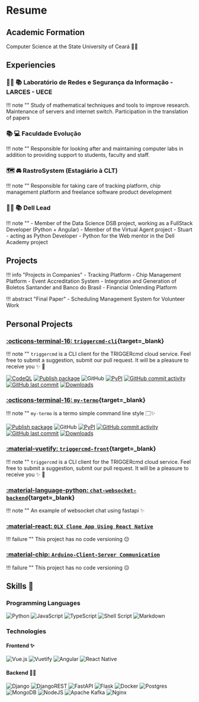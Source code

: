 # Resume

## Academic Formation

Computer Science at the State University of Ceará 🧑‍🎓

## Experiencies


### 🧑‍🎓 📚 Laboratório de Redes e Segurança da Informação - LARCES - UECE
!!! note ""
    Study of mathematical techniques and tools to improve research. Maintenance of servers and internet switch. Participation in the translation of papers

### 📚 💻 Faculdade Evolução
!!! note ""
    Responsible for looking after and maintaining computer labs in addition to providing support to students, faculty and staff.

### 🗺️ 🚘 RastroSystem (Estagiário à CLT)
!!! note ""
    Responsible for taking care of tracking platform, chip management platform and freelance software product development

### 🧑‍🎓 📚 Dell Lead
!!! note ""
    - Member of the Data Science DSB project, working as a FullStack Developer (Python + Angular)
    - Member of the Virtual Agent project - Stuart - acting as Python Developer
    - Python for the Web mentor in the Dell Academy project



## Projects

!!! info "Projects in Companies"
    - Tracking Platform
    - Chip Management Platform
    - Event Accreditation System
    - Integration and Generation of Boletos Santander and Banco do Brasil
    - Financial Onlending Platform

!!! abstract "Final Paper"
    - Scheduling Management System for Volunteer Work

<!-- !!! tip "Projetos Pessoais"
    - Comunicação Arduino-Cliente-Servidor
    - Chat Websocket usando Fastapi -->

## Personal Projects

### [:octicons-terminal-16: `triggercmd-cli`](https://pypi.org/project/triggercmd/){target=_blank}
!!! note ""
    `triggercmd` is a CLI client for the TRIGGERcmd cloud service. Feel free to submit a suggestion, submit our pull request. It will be a pleasure to receive you ✨ 🚀

[![CodeQL](https://github.com/GussSoares/triggercmd-cli/actions/workflows/codeql-analysis.yml/badge.svg?branch=main)](https://github.com/GussSoares/triggercmd-cli/actions/workflows/codeql-analysis.yml)
[![Publish package](https://github.com/GussSoares/triggercmd-cli/actions/workflows/publish-package-on-release.yaml/badge.svg)](https://github.com/GussSoares/triggercmd-cli/actions/workflows/publish-package-on-release.yaml)
![GitHub](https://img.shields.io/github/license/GussSoares/triggercmd-cli.svg)
[![PyPI](https://img.shields.io/pypi/v/triggercmd.svg)](http://pypi.org/project/triggercmd/)
[![GitHub commit activity](https://img.shields.io/github/commit-activity/w/GussSoares/triggercmd-cli.svg)](https://github.com/GussSoares/triggercmd/pulse)
[![GitHub last commit](https://img.shields.io/github/last-commit/GussSoares/triggercmd-cli.svg)](https://github.com/GussSoares/triggercmd-cli/commit/main)
[![Downloads](https://pepy.tech/badge/triggercmd)](https://pepy.tech/project/triggercmd)


### [:octicons-terminal-16: `my-termo`](https://pypi.org/project/my-termo/){target=_blank}
!!! note ""
    `my-termo` is a termo simple command line style 🗔✨

[![Publish package](https://github.com/GussSoares/my-termo/actions/workflows/publish-package-on-release.yaml/badge.svg)](https://github.com/GussSoares/my-termo/actions/workflows/publish-package-on-release.yaml)
![GitHub](https://img.shields.io/github/license/GussSoares/my-termo.svg)
[![PyPI](https://img.shields.io/pypi/v/my-termo.svg)](http://pypi.org/project/my-termo/)
[![GitHub commit activity](https://img.shields.io/github/commit-activity/w/GussSoares/my-termo.svg)](https://github.com/GussSoares/my-termo/pulse)
[![GitHub last commit](https://img.shields.io/github/last-commit/GussSoares/my-termo.svg)](https://github.com/GussSoares/my-termo/commit/main)
[![Downloads](https://pepy.tech/badge/my-termo)](https://pepy.tech/project/my-termo)

### [:material-vuetify: `triggercmd-front`](https://github.com/GussSoares/triggercmd-front){target=_blank}
!!! note ""
    `triggercmd` is a CLI client for the TRIGGERcmd cloud service. Feel free to submit a suggestion, submit our pull request. It will be a pleasure to receive you ✨ 🚀


### [:material-language-python: `chat-websocket-backend`](https://github.com/GussSoares/chat-websocket-backend){target=_blank}
!!! note ""
    An example of websocket chat using fastapi ✨


### [:material-react: `OLX Clone App Using React Native`]()
!!! failure ""
    This project has no code versioning 😔


### [:material-chip: `Arduino-Client-Server Communication`]()
!!! failure ""
    This project has no code versioning 😔


## Skills 🏅

### Programming Languages

![Python](https://img.shields.io/badge/python-3670A0?style=for-the-badge&logo=python&logoColor=ffdd54)
![JavaScript](https://img.shields.io/badge/javascript-%23323330.svg?style=for-the-badge&logo=javascript&logoColor=%23F7DF1E)
![TypeScript](https://img.shields.io/badge/typescript-%23007ACC.svg?style=for-the-badge&logo=typescript&logoColor=white)
![Shell Script](https://img.shields.io/badge/shell_script-%23121011.svg?style=for-the-badge&logo=gnu-bash&logoColor=white)
![Markdown](https://img.shields.io/badge/markdown-%23000000.svg?style=for-the-badge&logo=markdown&logoColor=white)

### Technologies

#### Frontend ✨
![Vue.js](https://img.shields.io/badge/vuejs-%2335495e.svg?style=for-the-badge&logo=vuedotjs&logoColor=%234FC08D)
![Vuetify](https://img.shields.io/badge/Vuetify-1867C0?style=for-the-badge&logo=vuetify&logoColor=AEDDFF)
![Angular](https://img.shields.io/badge/angular-%23DD0031.svg?style=for-the-badge&logo=angular&logoColor=white)
![React Native](https://img.shields.io/badge/react_native-%2320232a.svg?style=for-the-badge&logo=react&logoColor=%2361DAFB)

#### Backend 👨‍💻

![Django](https://img.shields.io/badge/django-%23092E20.svg?style=for-the-badge&logo=django&logoColor=white)
![DjangoREST](https://img.shields.io/badge/DJANGO-REST-ff1709?style=for-the-badge&logo=django&logoColor=white&color=ff1709&labelColor=gray)
![FastAPI](https://img.shields.io/badge/FastAPI-005571?style=for-the-badge&logo=fastapi)
![Flask](https://img.shields.io/badge/flask-%23000.svg?style=for-the-badge&logo=flask&logoColor=white)
![Docker](https://img.shields.io/badge/docker-%230db7ed.svg?style=for-the-badge&logo=docker&logoColor=white)
![Postgres](https://img.shields.io/badge/postgres-%23316192.svg?style=for-the-badge&logo=postgresql&logoColor=white)
![MongoDB](https://img.shields.io/badge/MongoDB-%234ea94b.svg?style=for-the-badge&logo=mongodb&logoColor=white)
![NodeJS](https://img.shields.io/badge/node.js-6DA55F?style=for-the-badge&logo=node.js&logoColor=white)
![Apache Kafka](https://img.shields.io/badge/Apache%20Kafka-000?style=for-the-badge&logo=apachekafka)
![Nginx](https://img.shields.io/badge/nginx-%23009639.svg?style=for-the-badge&logo=nginx&logoColor=white)

